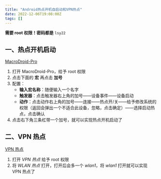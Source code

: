 ```yaml
---
title: "Android热点开机自启动和VPN热点"
date: 2022-12-06T19:08:00Z
tags: []
---
```


**需要 root 权限！密码都是** `lsy22`

## 一、热点开机启动

[MacroDroid-Pro](https://lsy22.lanzouj.com/itgMH0hz5pra?password=lsy22)

1. 打开 MacroDroid-Pro，给予 root 权限
2. 点击下面的 **宏** 再点击 **加号**
3. 配置：
   - **输入宏名称**：随便输入一个名字
   - **触发器**：点击触发器右上角的加号——设备事件——设备启动
   - **动作**：点击动作右上角的加号——连接——热点开/关——给予修改系统的权限（返回会弹出一个不适合此设备，忽略，点击确定）——选择启动热点，点击确认
4. 点击右下角三条杠带一个加号，就可以实现热点开机启动了

## 二、VPN 热点

[VPN 热点](https://lsy22.lanzouj.com/iS9hw0hz5rfa?password=lsy22)

1. 打开 _VPN 热点_ 给予 root 权限
2. 将 _WLAN 热点_ 打开，打开后会多一个 _wlan1_，将 _wlan1_ 打开就可以实现 VPN 热点了

